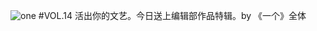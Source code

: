 ![one](http://image.wufazhuce.com/FtvvsVKgt6nt2R6t0ypAPlaiwNL4)
#VOL.14
活出你的文艺。今日送上编辑部作品特辑。by 《一个》全体